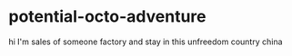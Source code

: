 # potential-octo-adventure

hi I'm sales of someone factory and stay in this unfreedom country china
